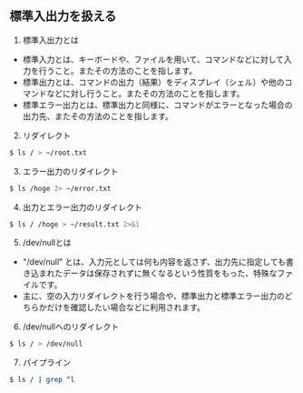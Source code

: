 ## 標準入出力を扱える

1. 標準入出力とは
* 標準入力とは、キーボードや、ファイルを用いて、コマンドなどに対して入力を行うこと。またその方法のことを指します。
* 標準出力とは、コマンドの出力（結果）をディスプレイ（シェル）や他のコマンドなどに対し行うこと。またその方法のことを指します。
* 標準エラー出力とは、標準出力と同様に、コマンドがエラーとなった場合の出力先、またその方法のことを指します。

2. リダイレクト
```Bash
$ ls / > ~/root.txt
```

3. エラー出力のリダイレクト
```Bash
$ ls /hoge 2> ~/error.txt
```

4. 出力とエラー出力のリダイレクト
```Bash
$ ls / /hoge > ~/result.txt 2>&1
```

5. /dev/nullとは
* "/dev/null" とは、入力元としては何も内容を返さず、出力先に指定しても書き込まれたデータは保存されずに無くなるという性質をもった、特殊なファイルです。
* 主に、空の入力リダイレクトを行う場合や、標準出力と標準エラー出力のどちらかだけを確認したい場合などに利用されます。

6. /dev/nullへのリダイレクト
```Bash
$ ls / > /dev/null
```

7. パイプライン
```Bash
$ ls / | grep ^l
```